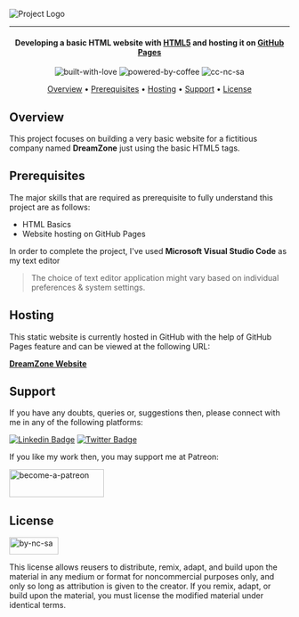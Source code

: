 ![Project Logo][project_logo]

---

<h4 align="center">Developing a basic HTML website with <a href="https://en.wikipedia.org/wiki/HTML5" target="_blank">HTML5</a> and hosting it on <a href="https://pages.github.com/" target="_blank">GitHub Pages</a></h4>

<p align='center'>
<img src="https://i.ibb.co/KxfMMsP/built-with-love.png" alt="built-with-love" border="0">
<img src="https://i.ibb.co/MBDK1Pk/powered-by-coffee.png" alt="powered-by-coffee" border="0">
<img src="https://i.ibb.co/CtGqhQH/cc-nc-sa.png" alt="cc-nc-sa" border="0">
</p>

<p align="center">
  <a href="#overview">Overview</a> •
  <a href="#prerequisites">Prerequisites</a> •
  <a href="#hosting">Hosting</a> •
  <a href="#support">Support</a> •
  <a href="#license">License</a>
</p>

## Overview

This project focuses on building a very basic website for a fictitious company named **DreamZone** just using the basic HTML5 tags.

## Prerequisites

The major skills that are required as prerequisite to fully understand this project are as follows:

- HTML Basics
- Website hosting on GitHub Pages

In order to complete the project, I've used **Microsoft Visual Studio Code** as my text editor

> The choice of text editor application might vary based on individual preferences & system settings.

## Hosting

This static website is currently hosted in GitHub with the help of GitHub Pages feature and can be viewed at the following URL:

**[DreamZone Website][website_link]**

## Support

If you have any doubts, queries or, suggestions then, please connect with me in any of the following platforms:

[![Linkedin Badge][linkedinbadge]][linkedin] [![Twitter Badge][twitterbadge]][twitter]

If you like my work then, you may support me at Patreon:

<a href="https://www.patreon.com/quantumudit" target="_blank">
<img src="https://i.ibb.co/94bkJwp/become-a-patreon.png" alt="become-a-patreon" border="0" width="170" height="50">
</a>

## License

<a href = 'https://creativecommons.org/licenses/by-nc-sa/4.0/' target="_blank">
    <img src="https://i.ibb.co/mvmWGkm/by-nc-sa.png" alt="by-nc-sa" border="0" width="88" height="31">
</a>

This license allows reusers to distribute, remix, adapt, and build upon the material in any medium or format for noncommercial purposes only, and only so long as attribution is given to the creator. If you remix, adapt, or build upon the material, you must license the modified material under identical terms.

<!-- Image Links -->

[project_logo]: images/project_cover_image.png

<!-- External Links -->

[website_link]: https://quantumudit.github.io/Dreamzone-Company-Website/

<!-- Profile Links -->

[linkedin]: https://www.linkedin.com/in/uditkumarchatterjee/
[twitter]: https://twitter.com/quantumudit

<!-- Shields Profile Links -->

[linkedinbadge]: https://img.shields.io/badge/-uditkumarchatterjee-0e76a8?style=flat&labelColor=0e76a8&logo=linkedin&logoColor=white
[twitterbadge]: https://img.shields.io/badge/-@quantumudit-1ca0f1?style=flat&labelColor=1ca0f1&logo=twitter&logoColor=white&link=https://twitter.com/quantumudit
